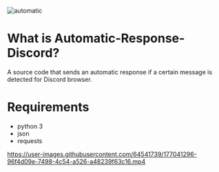 ![automatic](https://user-images.githubusercontent.com/64541739/177040303-ea41a1a8-7fe9-438c-beea-109482e5612f.png)

# What is Automatic-Response-Discord?

A source code that sends an automatic response if a certain message is detected for Discord browser.

# Requirements

- python 3
- json
- requests

https://user-images.githubusercontent.com/64541739/177041296-96f4d09e-7498-4c54-a526-a48239f63c16.mp4
